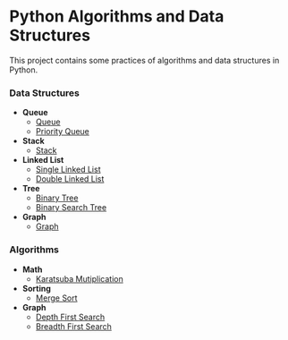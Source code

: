 # Python Algorithms and Data Structures
This project contains some practices of algorithms and data structures in Python.
### Data Structures
* **Queue**
    * [Queue](data-structures/queue/queue.py)
    * [Priority Queue](data-structures/queue/priorityQueue.py)
* **Stack**
    * [Stack](data-structures/stack/stack.py)
* **Linked List**
    * [Single Linked List](data-structures/linked-list/singleLinkedList.py)
    * [Double Linked List](data-structures/linked-list/doubleLinkedList.py)
* **Tree**
    * [Binary Tree](data-structures/tree/binaryTree.py)
    * [Binary Search Tree](data-structures/tree/binarySearchTree.py)
* **Graph**
    * [Graph](data-structures/graph/graph.py)

### Algorithms
* **Math**
    * [Karatsuba Mutiplication](algorithms/math/karatsuba.py)
* **Sorting**
    * [Merge Sort](algorithms/sorting/mergeSort.py)
* **Graph**
    * [Depth First Search](algorithms/graph/depthFirstSearch.py)
    * [Breadth First Search](algorithms/graph/breadthFirstSearch.py)